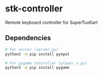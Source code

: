 # stk-controller

Remote keyboard controller for SuperTuxKart

## Dependencies

```sh
# For server (server.py)
python3 -m pip install pynput
```

```sh
# For pygame controller (player_x.py)
python3 -m pip install pygame
```
